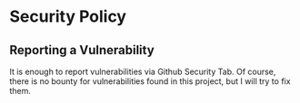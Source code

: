 # Security Policy

## Reporting a Vulnerability

It is enough to report vulnerabilities via Github Security Tab.
Of course, there is no bounty for vulnerabilities found in this project, but I will try to fix them.
